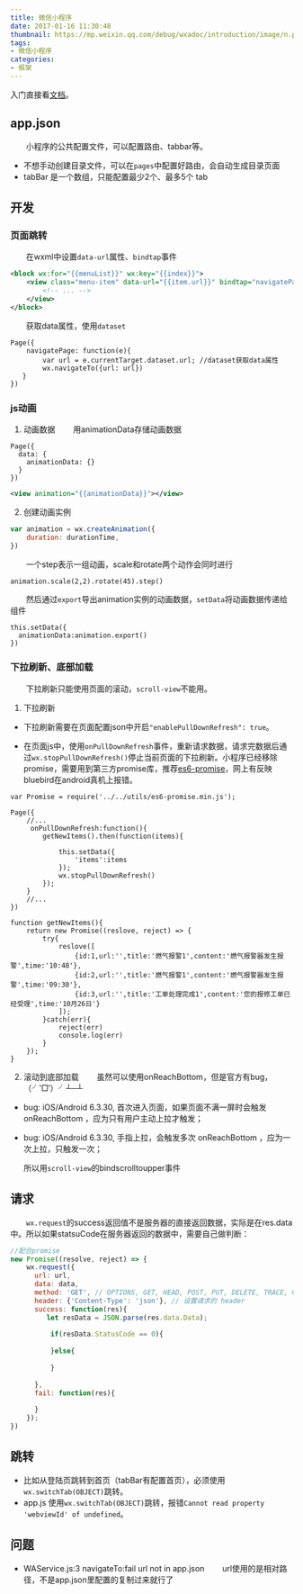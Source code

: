 ```yaml
---
title: 微信小程序
date: 2017-01-16 11:30:48
thumbnail: https://mp.weixin.qq.com/debug/wxadoc/introduction/image/n.png?t=201718
tags:
- 微信小程序
categories: 
- 框架
---
```


入门直接看[文档](https://mp.weixin.qq.com/debug/wxadoc/dev/index.html?t=2017112)。

## app.json
　　小程序的公共配置文件，可以配置路由、tabbar等。
* 不想手动创建目录文件，可以在`pages`中配置好路由，会自动生成目录页面
* tabBar 是一个数组，只能配置最少2个、最多5个 tab

<!--more-->

## 开发
### 页面跳转
　　在wxml中设置`data-url`属性、`bindtap`事件
```xml
<block wx:for="{{menuList}}" wx:key="{{index}}">
    <view class="menu-item" data-url="{{item.url}}" bindtap="navigatePage">
        <!-- ... -->
    </view> 
</block>
```
　　获取data属性，使用`dataset`
```
Page({
    navigatePage: function(e){
        var url = e.currentTarget.dataset.url; //dataset获取data属性
        wx.navigateTo({url: url})
   }
})
```

### js动画
1. 动画数据
　　用animationData存储动画数据
```javasript
Page({
  data: {
    animationData: {}
  }
})
```

```xml
<view animation="{{animationData}}"></view>
```

2. 创建动画实例
```javascript
var animation = wx.createAnimation({
    duration: durationTime,
})
```
　　一个step表示一组动画，scale和rotate两个动作会同时进行
```
animation.scale(2,2).rotate(45).step()
```
　　然后通过`export`导出animation实例的动画数据，`setData`将动画数据传递给组件
```
this.setData({
  animationData:animation.export()
})
```

### 下拉刷新、底部加载

　　下拉刷新只能使用页面的滚动，`scroll-view`不能用。

1. 下拉刷新
* 下拉刷新需要在页面配置json中开启`"enablePullDownRefresh": true`。

* 在页面js中，使用`onPullDownRefresh`事件，重新请求数据，请求完数据后通过`wx.stopPullDownRefresh()`停止当前页面的下拉刷新。小程序已经移除promise，需要用到第三方promise库，推荐[es6-promise](https://github.com/stefanpenner/es6-promise)，网上有反映bluebird在android真机上报错。
```
var Promise = require('../../utils/es6-promise.min.js');

Page({
    //...
     onPullDownRefresh:function(){
        getNewItems().then(function(items){
       
            this.setData({
                'items':items
            });
            wx.stopPullDownRefresh()
        });
    }
    //...
})

function getNewItems(){
    return new Promise((reslove, reject) => {
        try{
            reslove([
                {id:1,url:'',title:'燃气报警1',content:'燃气报警器发生报警',time:'10:48'},
                {id:2,url:'',title:'燃气报警1',content:'燃气报警器发生报警',time:'09:30'},
                {id:3,url:'',title:'工单处理完成1',content:'您的报修工单已经受理',time:'10月26日'}
            ]);
        }catch(err){
            reject(err)
            console.log(err)
        }
    });
}
```

2. 滚动到底部加载
　　虽然可以使用onReachBottom，但是官方有bug，（╯‵□′）╯┴─┴ 
* bug: iOS/Android 6.3.30, 首次进入页面，如果页面不满一屏时会触发 onReachBottom ，应为只有用户主动上拉才触发；
* bug: iOS/Android 6.3.30, 手指上拉，会触发多次 onReachBottom ，应为一次上拉，只触发一次；

    所以用`scroll-view`的bindscrolltoupper事件
    
## 请求
　　`wx.request`的success返回值不是服务器的直接返回数据，实际是在res.data中。所以如果statsuCode在服务器返回的数据中，需要自己做判断：
```javascript
//配合promise
new Promise((resolve, reject) => {
    wx.request({
      url: url,
      data: data,
      method: 'GET', // OPTIONS, GET, HEAD, POST, PUT, DELETE, TRACE, CONNECT
      header: {'Content-Type': 'json'}, // 设置请求的 header
      success: function(res){
         let resData = JSON.parse(res.data.Data);
      
          if(resData.StatusCode == 0){
              
          }else{
              
          }
          
      },
      fail: function(res){
          
      }
    });
})
```

## 跳转
* 比如从登陆页跳转到首页（tabBar有配置首页），必须使用`wx.switchTab(OBJECT)`跳转。
* app.js 使用`wx.switchTab(OBJECT)`跳转，报错`Cannot read property 'webviewId' of undefined`。

## 问题
* WAService.js:3 navigateTo:fail url not in app.json
　　url使用的是相对路径，不是app.json里配置的复制过来就行了